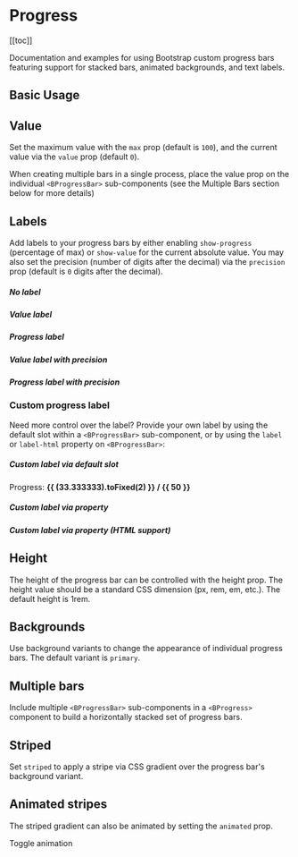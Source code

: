 # Progress

<ClientOnly>
  <Teleport to=".bd-toc">

[[toc]]

  </Teleport>
</ClientOnly>

<div class="lead mb-5">

Documentation and examples for using Bootstrap custom progress bars featuring support for stacked bars, animated backgrounds, and text labels.

</div>

## Basic Usage

<HighlightCard>
  <BCard>
    <BProgress :value="0" />
    <BProgress class="mt-3" :value="25" />
    <BProgress class="mt-3" :value="50" />
    <BProgress class="mt-3" :value="75" />
    <BProgress class="mt-3" :value="100" />
  </BCard>
  <template #html>

```vue-html
<BProgress :value="0" />
<BProgress :value="25" />
<BProgress :value="50" />
<BProgress :value="75" />
<BProgress :value="100" />
```

  </template>
</HighlightCard>

## Value

Set the maximum value with the `max` prop (default is `100`), and the current value via the `value` prop (default `0`).

When creating multiple bars in a single process, place the value prop on the individual `<BProgressBar>` sub-components (see the Multiple Bars section below for more details)

## Labels

Add labels to your progress bars by either enabling `show-progress` (percentage of max) or `show-value` for the current absolute value. You may also set the precision (number of digits after the decimal) via the `precision` prop (default is `0` digits after the decimal).

<HighlightCard>
  <BCard>
    <h5>No label</h5>
    <BProgress :value="33.3333" :max="50" class="mb-3" />
    <h5>Value label</h5>
    <BProgress :value="33.3333" :max="50" show-value class="mb-3" />
    <h5>Progress label</h5>
    <BProgress :value="33.3333" :max="50" show-progress class="mb-3" />
    <h5>Value label with precision</h5>
    <BProgress :value="33.3333" :max="50" :precision="2" show-value class="mb-3" />
    <h5>Progress label with precision</h5>
    <BProgress :value="33.3333" :max="50" :precision="2" show-progress class="mb-3" />
  </BCard>
  <template #html>

```vue-html
<h5>No label</h5>
<BProgress :value="33.3333" :max="50" />
<h5>Value label</h5>
<BProgress :value="33.3333" :max="50" show-value />
<h5>Progress label</h5>
<BProgress :value="33.3333" :max="50" show-progress />
<h5>Value label with precision</h5>
<BProgress :value="33.3333" :max="50" :precision="2" show-value />
<h5>Progress label with precision</h5>
<BProgress :value="33.3333" :max="50" :precision="2" show-progress />
```

  </template>
</HighlightCard>

### Custom progress label

Need more control over the label? Provide your own label by using the default slot within a `<BProgressBar>` sub-component, or by using the `label` or `label-html` property on `<BProgressBar>`:

<HighlightCard>
  <BCard>
    <h5>Custom label via default slot</h5>
    <BProgress :max="50" height="2rem">
      <BProgressBar :value="33.333333">
        <span>Progress: <strong>{{ (33.333333).toFixed(2) }} / {{ 50 }}</strong></span>
      </BProgressBar>
    </BProgress>
    <h5 class="mt-3">Custom label via property</h5>
    <BProgress :max="50">
      <BProgressBar :value="33.333333" :label="`${((33.333333 / 50) * 100).toFixed(2)}%`" />
    </BProgress>
    <h5 class="mt-3">Custom label via property (HTML support)</h5>
    <BProgress :max="50">
      <BProgressBar :value="33.333333" :label-html="`<del>${33.333333}</del>`" />
    </BProgress>
  </BCard>
  <template #html>

```vue-html
<h5>Custom label via default slot</h5>
<BProgress :max="50" height="2rem">
  <BProgressBar :value="33.333333">
    <span>Progress: <strong>{{ (33.333333).toFixed(2) }} / {{ 50 }}</strong></span>
  </BProgressBar>
</BProgress>

<h5 class="mt-3">Custom label via property</h5>
<BProgress :max="50">
  <BProgressBar
    :value="33.333333"
    :label="`${((33.333333 / 50) * 100).toFixed(2)}%`"
  />
</BProgress>

<h5 class="mt-3">Custom label via property (HTML support)</h5>
<BProgress :max="50">
  <BProgressBar :value="33.333333" :label-html="`<del>${33.333333}</del>`" />
</BProgress>
```

  </template>
</HighlightCard>

## Height

The height of the progress bar can be controlled with the height prop. The height value should be a standard CSS dimension (px, rem, em, etc.). The default height is 1rem.

<HighlightCard>
  <BCard>
    <BProgress :value="25" height="1px" />
    <BProgress class="mt-3" :value="25" height="20px" />
  </BCard>
  <template #html>

```vue-html
<BProgress :value="25" height="1px" />
<BProgress :value="25" height="20px" />
```

  </template>
</HighlightCard>

## Backgrounds

Use background variants to change the appearance of individual progress bars. The default variant is `primary`.

<HighlightCard>
  <BCard>
    <BProgress variant="success" :value="25" />
    <BProgress class="mt-3" variant="info" :value="50" />
    <BProgress class="mt-3" variant="warning" :value="75" />
    <BProgress class="mt-3" variant="danger" :value="100" />
  </BCard>
  <template #html>

```vue-html
<BProgress variant="success" :value="25" />
<BProgress variant="info" :value="50" />
<BProgress variant="warning" :value="75" />
<BProgress variant="danger" :value="100" />
```

  </template>
</HighlightCard>

## Multiple bars

Include multiple `<BProgressBar>` sub-components in a `<BProgress>` component to build a horizontally stacked set of progress bars.

<HighlightCard>
  <BCard>
    <BProgress>
      <BProgressBar :value="15" />
      <BProgressBar :value="30" variant="success" />
      <BProgressBar :value="20" variant="info" />
    </BProgress>
  </BCard>
  <template #html>

```vue-html
<BProgress>
  <BProgressBar :value="15" />
  <BProgressBar :value="30" variant="success" />
  <BProgressBar :value="20" variant="info" />
</BProgress>
```

  </template>
</HighlightCard>

## Striped

Set `striped` to apply a stripe via CSS gradient over the progress bar's background variant.

<HighlightCard>
  <BCard>
    <BProgress striped :value="10" />
    <BProgress striped class="mt-3" variant="success" :value="25" />
    <BProgress striped class="mt-3" variant="info" :value="50" />
    <BProgress striped class="mt-3" variant="warning" :value="75" />
    <BProgress striped class="mt-3" variant="danger" :value="100" />
  </BCard>
  <template #html>

```vue-html
<BProgress striped :value="10" />
<BProgress striped :value="25" variant="success" />
<BProgress striped :value="50" variant="info" />
<BProgress striped :value="75" variant="warning" />
<BProgress striped :value="100" variant="danger" />
```

  </template>
</HighlightCard>

## Animated stripes

The striped gradient can also be animated by setting the `animated` prop.

<HighlightCard>
  <BCard>
    <BProgress :value="75" striped :animated="animate" />
    <BButton class="mt-3" @click="animate = !animate">Toggle animation</BButton>
  </BCard>
  <template #html>

```vue-html
<template>
<BProgress :value="75" striped :animated="animate" />
<BButton class="mt-3" @click="animate = !animate">Toggle animation</BButton>
</template>

<script setup lang="ts">
import {ref} from 'vue'

const animate = ref(false)
</script>
```

  </template>
</HighlightCard>

<ComponentReference :data="data" />

<script setup lang="ts">
import {data} from '../../data/components/progress.data'
import ComponentReference from '../../components/ComponentReference.vue'
import {BButton, BProgressBar, BCard, BProgress} from 'bootstrap-vue-next'
import HighlightCard from '../../components/HighlightCard.vue'
import { ref } from 'vue';

const animate = ref(false);
</script>
